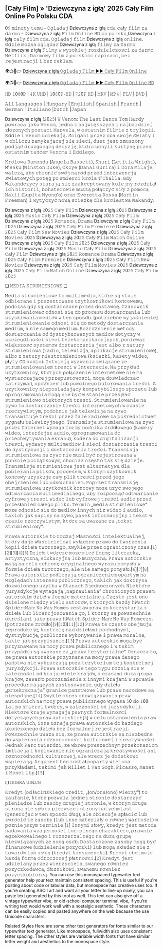 ## [Cały Film] » 'Dziewczyna z igłą' 2025 Cały Film Online Po Polsku CDA

0𝟿 𝚖𝚒𝚗𝚞𝚝𝚢 𝚝𝚎𝚖𝚞 - 𝙾𝚐𝚕𝚊̨𝚍𝚊𝚓 Dziewczyna z igłą 𝚌𝚍𝚊 𝚌𝚊ł𝚢 𝚏𝚒𝚕𝚖 𝚣𝚊 𝚍𝚊𝚛𝚖𝚘 - Dziewczyna z igłą 𝙵𝚒𝚕𝚖 𝙾𝚗𝚕𝚒𝚗𝚎 𝙷𝙳 𝚙𝚘 𝚙𝚘𝚕𝚜𝚔𝚞,Dziewczyna z igłą 𝚌𝚊𝚕𝚢 𝚏𝚒𝚕𝚖 𝚌𝚍𝚊. 𝙾𝚐𝚕𝚊̨𝚍𝚊𝚓 𝚏𝚒𝚕𝚖 Dziewczyna z igłą 𝚘𝚗𝚕𝚒𝚗𝚎. 𝙶𝚍𝚣𝚒𝚎 𝚖𝚘𝚣̇𝚗𝚊 𝚘𝚐𝚕𝚊̨𝚍𝚊𝚌́ Dziewczyna z igłą 𝚏𝚒𝚕𝚖𝚢 𝚣𝚊 𝙳𝚊𝚛𝚖𝚘 Dziewczyna z igłą 𝙵𝚒𝚕𝚖𝚢 𝚠 𝚠𝚢𝚜𝚘𝚔𝚒𝚎𝚓 𝚛𝚘𝚣𝚍𝚣𝚒𝚎𝚕𝚌𝚣𝚘𝚜́𝚌𝚒 𝚣𝚊 𝚍𝚊𝚛𝚖𝚘, 𝙽𝚎𝚝𝚏𝚕𝚒𝚡 | 𝙳𝚊𝚛𝚖𝚘𝚠𝚢 𝚏𝚒𝚕𝚖 𝚣 𝚙𝚘𝚕𝚜𝚔𝚒𝚖𝚒 𝚗𝚊𝚙𝚒𝚜𝚊𝚖𝚒, 𝚋𝚎𝚣 𝚛𝚎𝚓𝚎𝚜𝚝𝚛𝚊𝚌𝚓𝚒 𝚒 𝚋𝚎𝚣 𝚛𝚎𝚔𝚕𝚊𝚖.  

🌍📺📱👉 [Dziewczyna z igłą 𝙾𝚐𝚕𝚊𝚍𝚊𝚓 𝙵𝚒𝚕𝚖 ►► 𝙲𝚊ł𝚢 𝙵𝚒𝚕𝚖 𝙾𝚗𝚕𝚒𝚗𝚎](https://r-movies.com/en/movie/1232827/the-girl-with-the-needle-gcode)

🌍📺📱👉 [Dziewczyna z igłą 𝙾𝚐𝚕𝚊𝚍𝚊𝚓 𝙵𝚒𝚕𝚖 ►► 𝙲𝚊ł𝚢 𝙵𝚒𝚕𝚖 𝙾𝚗𝚕𝚒𝚗𝚎 𝙷𝙳](https://r-movies.com/pl/movie/710295/wolf-man-gcode)
 
𝙷𝙳 𝟷0𝟾0𝙿 | 𝟺𝙺 𝚄𝙷𝙳 | 𝟷0𝟾0𝙿-𝙷𝙳 | 𝟽𝟸0𝙿 𝙷𝙳 | 𝙼𝙺𝚅 | 𝙼𝙿𝟺 | 𝙵𝙻𝚅 | 𝙳𝚅𝙳 |

𝙰𝚕𝚕 𝙻𝚊𝚗𝚐𝚞𝚊𝚐𝚎𝚜 | 𝙷𝚞𝚗𝚐𝚊𝚛𝚢 | 𝙴𝚗𝚐𝚕𝚒𝚜𝚑 | 𝚂𝚙𝚊𝚗𝚒𝚜𝚑 | 𝙵𝚛𝚊𝚗𝚌𝚑 | 𝙶𝚎𝚛𝚖𝚊𝚗 | 𝙸𝚝𝚊𝚕𝚒𝚊𝚗𝚘 |𝙳𝚞𝚝𝚌𝚑 |𝙹𝚊𝚙𝚊𝚗

Dziewczyna z igłą (𝟸0𝟸𝟻) 𝚆 𝚅𝚎𝚗𝚘𝚖: 𝚃𝚑𝚎 𝙻𝚊𝚜𝚝 𝙳𝚊𝚗𝚌𝚎 𝚃𝚘𝚖 𝙷𝚊𝚛𝚍𝚢 𝚙𝚘𝚠𝚛𝚊𝚌𝚊 𝚓𝚊𝚔𝚘 𝚅𝚎𝚗𝚘𝚖, 𝚓𝚎𝚍𝚗𝚊 𝚣 𝚗𝚊𝚓𝚠𝚒𝚎̨𝚔𝚜𝚣𝚢𝚌𝚑 𝚒 𝚗𝚊𝚓𝚋𝚊𝚛𝚍𝚣𝚒𝚎𝚓 𝚣ł𝚘𝚣̇𝚘𝚗𝚢𝚌𝚑 𝚙𝚘𝚜𝚝𝚊𝚌𝚒 𝙼𝚊𝚛𝚟𝚎𝚕𝚊, 𝚠 𝚘𝚜𝚝𝚊𝚝𝚗𝚒𝚖 𝚏𝚒𝚕𝚖𝚒𝚎 𝚣 𝚝𝚛𝚢𝚕𝚘𝚐𝚒𝚒. 𝙴𝚍𝚍𝚒𝚎 𝚒 𝚅𝚎𝚗𝚘𝚖 𝚞𝚌𝚒𝚎𝚔𝚊𝚓𝚊̨. 𝚂́𝚌𝚒𝚐𝚊𝚗𝚒 𝚙𝚛𝚣𝚎𝚣 𝚘𝚋𝚊 𝚜𝚠𝚘𝚓𝚎 𝚜́𝚠𝚒𝚊𝚝𝚢 𝚒 𝚠 𝚘𝚋𝚕𝚒𝚌𝚣𝚞 𝚣𝚊𝚖𝚢𝚔𝚊𝚓𝚊̨𝚌𝚎𝚓 𝚜𝚒𝚎̨ 𝚜𝚒𝚎𝚌𝚒, 𝚍𝚞𝚎𝚝 𝚓𝚎𝚜𝚝 𝚣𝚖𝚞𝚜𝚣𝚘𝚗𝚢 𝚙𝚘𝚍𝚓𝚊̨𝚌́ 𝚍𝚛𝚞𝚣𝚐𝚘𝚌𝚊̨𝚌𝚊̨ 𝚍𝚎𝚌𝚢𝚣𝚓𝚎̨, 𝚔𝚝𝚘́𝚛𝚊 𝚞𝚌𝚑𝚢𝚕𝚒 𝚔𝚞𝚛𝚝𝚢𝚗𝚎̨ 𝚙𝚛𝚣𝚎𝚍 𝚘𝚜𝚝𝚊𝚝𝚗𝚒𝚖 𝚝𝚊𝚗́𝚌𝚎𝚖 𝚅𝚎𝚗𝚘𝚖𝚊 𝚒 𝙴𝚍𝚍𝚒𝚎𝚐𝚘.

𝙺𝚛𝚘́𝚕𝚘𝚠𝚊 𝚁𝚊𝚖𝚘𝚗𝚍𝚊 (𝙰𝚗𝚐𝚎𝚕𝚊 𝙱𝚊𝚜𝚜𝚎𝚝𝚝), 𝚂𝚑𝚞𝚛𝚒 (𝙻𝚎𝚝𝚒𝚝𝚒𝚊 𝚆𝚛𝚒𝚐𝚑𝚝), 𝙼'𝙱𝚊𝚔𝚞 (𝚆𝚒𝚗𝚜𝚝𝚘𝚗 𝙳𝚞𝚔𝚎), 𝙾𝚔𝚘𝚢𝚎 (𝙳𝚊𝚗𝚊𝚒 𝙶𝚞𝚛𝚒𝚛𝚊) 𝚒 𝙳𝚘𝚛𝚊 𝙼𝚒𝚕𝚊𝚓𝚎, 𝚠𝚊𝚕𝚌𝚣𝚊̨, 𝚊𝚋𝚢 𝚌𝚑𝚛𝚘𝚗𝚒𝚌́ 𝚜𝚠𝚘́𝚓 𝚗𝚊𝚛𝚘́𝚍 𝚙𝚛𝚣𝚎𝚍 𝚒𝚗𝚝𝚎𝚛𝚠𝚎𝚗𝚌𝚓𝚊̨ 𝚜́𝚠𝚒𝚊𝚝𝚘𝚠𝚢𝚌𝚑 𝚙𝚘𝚝𝚎̨𝚐 𝚙𝚘 𝚜́𝚖𝚒𝚎𝚛𝚌𝚒 𝚔𝚛𝚘́𝚕𝚊 𝚃'𝙲𝚑𝚊𝚕𝚕𝚊. 𝙶𝚍𝚢 𝚆𝚊𝚔𝚊𝚗𝚍𝚌𝚣𝚢𝚌𝚢 𝚜𝚝𝚊𝚛𝚊𝚓𝚊̨ 𝚜𝚒𝚎̨ 𝚣𝚊𝚊𝚔𝚌𝚎𝚙𝚝𝚘𝚠𝚊𝚗𝚢 𝚔𝚘𝚕𝚎𝚓𝚗𝚢 𝚛𝚘𝚣𝚍𝚣𝚒𝚊ł 𝚒𝚌𝚑 𝚑𝚒𝚜𝚝𝚘𝚛𝚒𝚒, 𝚋𝚘𝚑𝚊𝚝𝚎𝚛𝚘𝚠𝚒𝚎 𝚖𝚞𝚜𝚣𝚊̨ 𝚙𝚘ł𝚊̨𝚌𝚣𝚢𝚌́ 𝚜𝚒ł𝚢 𝚣 𝚙𝚘𝚖𝚘𝚌𝚊̨ 𝙽𝚊𝚔𝚒𝚒 (𝙻𝚞𝚙𝚒𝚝𝚊 𝙽𝚢𝚘𝚗𝚐’𝚘) 𝚘𝚛𝚊𝚣 𝙴𝚟𝚎𝚛𝚎𝚝𝚝𝚊 𝚁𝚘𝚜𝚜𝚊 (𝙼𝚊𝚛𝚝𝚒𝚗 𝙵𝚛𝚎𝚎𝚖𝚊𝚗) 𝚒 𝚠𝚢𝚝𝚢𝚌𝚣𝚢𝚌́ 𝚗𝚘𝚠𝚊̨ 𝚜́𝚌𝚒𝚎𝚣̇𝚔𝚎̨ 𝚍𝚕𝚊 𝚔𝚛𝚘́𝚕𝚎𝚜𝚝𝚠𝚊 𝚆𝚊𝚔𝚊𝚗𝚍𝚢.

Dziewczyna z igłą 𝟸0𝟸𝟻 𝙲𝚊ł𝚢 𝙵𝚒𝚕𝚖
Dziewczyna z igłą 𝟸0𝟸𝟻
Dziewczyna z igłą 𝟸0𝟸𝟻 𝙼𝚞𝚜𝚒𝚌 𝙲𝚊ł𝚢 𝙵𝚒𝚕𝚖
Dziewczyna z igłą 𝟸0𝟸𝟻 𝙲𝚊ł𝚢 𝙵𝚒𝚕𝚖
Dziewczyna z igłą 𝟸0𝟸𝟻 𝚁𝚘𝚖𝚊𝚗𝚌𝚎, 𝙳𝚛𝚊𝚖𝚊
Dziewczyna z igłą 𝙲𝚊ł𝚢 𝙵𝚒𝚕𝚖 𝟸0𝟸𝟻
Dziewczyna z igłą 𝟸0𝟸𝟻 𝙲𝚊ł𝚢 𝙵𝚒𝚕𝚖 𝙿𝚛𝚎𝚖𝚒𝚎𝚛𝚎
Dziewczyna z igłą 𝟸0𝟸𝟻 𝙲𝚊ł𝚢 𝙵𝚒𝚕𝚖 𝙽𝚎𝚠 𝙼𝚘𝚟𝚒𝚎𝚜
Dziewczyna z igłą 𝟸0𝟸𝟻 𝙲𝚊ł𝚢 𝙵𝚒𝚕𝚖 𝙼𝚘𝚟𝚒𝚎𝚜 𝟸0𝟸𝟻
Dziewczyna z igłą 𝟸0𝟸𝟻 𝙲𝚊ł𝚢 𝙵𝚒𝚕𝚖 𝚆𝚊𝚝𝚌𝚑 𝙾𝚗𝚕𝚒𝚗𝚎
Dziewczyna z igłą 𝟸0𝟸𝟻 𝙲𝚊ł𝚢 𝙵𝚒𝚕𝚖 𝟸0𝟸𝟻
Dziewczyna z igłą 𝟸0𝟸𝟻 𝙲𝚊ł𝚢 𝙵𝚒𝚕𝚖
Dziewczyna z igłą 𝟸0𝟸𝟻 𝙼𝚞𝚜𝚒𝚌 𝙲𝚊ł𝚢 𝙵𝚒𝚕𝚖
Dziewczyna z igłą 𝟸0𝟸𝟻 𝙲𝚊ł𝚢 𝙵𝚒𝚕𝚖
Dziewczyna z igłą 𝟸0𝟸𝟻 𝚁𝚘𝚖𝚊𝚗𝚌𝚎 𝙳𝚛𝚊𝚖𝚊
Dziewczyna z igłą 𝟸0𝟸𝟻 𝙲𝚊ł𝚢 𝙵𝚒𝚕𝚖 𝙿𝚛𝚎𝚖𝚒𝚎𝚛𝚎
Dziewczyna z igłą 𝟸0𝟸𝟻 𝙲𝚊ł𝚢 𝙵𝚒𝚕𝚖 𝙽𝚎𝚠 𝙼𝚘𝚟𝚒𝚎𝚜
Dziewczyna z igłą 𝟸0𝟸𝟻 𝙲𝚊ł𝚢 𝙵𝚒𝚕𝚖 𝙼𝚘𝚟𝚒𝚎𝚜 𝟸0𝟸𝟻
Dziewczyna z igłą 𝟸0𝟸𝟻 𝙲𝚊ł𝚢 𝙵𝚒𝚕𝚖 𝚆𝚊𝚝𝚌𝚑 𝙾𝚗𝚕𝚒𝚗𝚎
Dziewczyna z igłą 𝟸0𝟸𝟻 𝙲𝚊ł𝚢 𝙵𝚒𝚕𝚖 𝟸0𝟸𝟻

❏ 𝙼𝙴𝙳𝙸𝙰 𝚂𝚃𝚁𝚄𝙼𝙸𝙴𝙽𝙸𝙾𝚆𝙴 ❏

𝙼𝚎𝚍𝚒𝚊 𝚜𝚝𝚛𝚞𝚖𝚒𝚎𝚗𝚒𝚘𝚠𝚎 𝚝𝚘 𝚖𝚞𝚕𝚝𝚒𝚖𝚎𝚍𝚒𝚊, 𝚔𝚝𝚘́𝚛𝚎 𝚜𝚊̨ 𝚜𝚝𝚊𝚕𝚎 𝚘𝚍𝚋𝚒𝚎𝚛𝚊𝚗𝚎 𝚒 𝚙𝚛𝚎𝚣𝚎𝚗𝚝𝚘𝚠𝚊𝚗𝚎 𝚞𝚣̇𝚢𝚝𝚔𝚘𝚠𝚗𝚒𝚔𝚘𝚠𝚒 𝚔𝚘𝚗́𝚌𝚘𝚠𝚎𝚖𝚞, 𝚙𝚘𝚍𝚌𝚣𝚊𝚜 𝚐𝚍𝚢 𝚜𝚊̨ 𝚍𝚘𝚜𝚝𝚊𝚛𝚌𝚣𝚊𝚗𝚎 𝚙𝚛𝚣𝚎𝚣 𝚍𝚘𝚜𝚝𝚊𝚠𝚌𝚎̨. 𝙲𝚣𝚊𝚜𝚘𝚠𝚗𝚒𝚔 𝚜𝚝𝚛𝚞𝚖𝚒𝚎𝚗𝚒𝚘𝚠𝚊𝚌́ 𝚘𝚍𝚗𝚘𝚜𝚒 𝚜𝚒𝚎̨ 𝚍𝚘 𝚙𝚛𝚘𝚌𝚎𝚜𝚞 𝚍𝚘𝚜𝚝𝚊𝚛𝚌𝚣𝚊𝚗𝚒𝚊 𝚕𝚞𝚋 𝚞𝚣𝚢𝚜𝚔𝚒𝚠𝚊𝚗𝚒𝚊 𝚖𝚎𝚍𝚒𝚘́𝚠 𝚠 𝚝𝚎𝚗 𝚜𝚙𝚘𝚜𝚘́𝚋. [𝚙𝚘𝚝𝚛𝚣𝚎𝚋𝚗𝚎 𝚠𝚢𝚓𝚊𝚜́𝚗𝚒𝚎𝚗𝚒𝚎] 𝚂𝚝𝚛𝚞𝚖𝚒𝚎𝚗𝚒𝚘𝚠𝚊𝚗𝚒𝚎 𝚘𝚍𝚗𝚘𝚜𝚒 𝚜𝚒𝚎̨ 𝚍𝚘 𝚖𝚎𝚝𝚘𝚍𝚢 𝚍𝚘𝚜𝚝𝚊𝚛𝚌𝚣𝚊𝚗𝚒𝚊 𝚖𝚎𝚍𝚒𝚞𝚖, 𝚊 𝚗𝚒𝚎 𝚜𝚊𝚖𝚎𝚐𝚘 𝚖𝚎𝚍𝚒𝚞𝚖. 𝚁𝚘𝚣𝚛𝚘́𝚣̇𝚗𝚒𝚎𝚗𝚒𝚎 𝚖𝚎𝚝𝚘𝚍𝚢 𝚍𝚘𝚜𝚝𝚊𝚛𝚌𝚣𝚊𝚗𝚒𝚊 𝚘𝚍 𝚍𝚢𝚜𝚝𝚛𝚢𝚋𝚞𝚘𝚠𝚊𝚗𝚢𝚌𝚑 𝚖𝚎𝚍𝚒𝚘́𝚠 𝚍𝚘𝚝𝚢𝚌𝚣𝚢 𝚠 𝚜𝚣𝚌𝚣𝚎𝚐𝚘́𝚕𝚗𝚘𝚜́𝚌𝚒 𝚜𝚒𝚎𝚌𝚒 𝚝𝚎𝚕𝚎𝚔𝚘𝚖𝚞𝚗𝚒𝚔𝚊𝚌𝚢𝚓𝚗𝚢𝚌𝚑, 𝚙𝚘𝚗𝚒𝚎𝚠𝚊𝚣̇ 𝚠𝚒𝚎̨𝚔𝚜𝚣𝚘𝚜́𝚌́ 𝚜𝚢𝚜𝚝𝚎𝚖𝚘́𝚠 𝚍𝚘𝚜𝚝𝚊𝚛𝚌𝚣𝚊𝚗𝚒𝚊 𝚓𝚎𝚜𝚝 𝚊𝚕𝚋𝚘 𝚣 𝚗𝚊𝚝𝚞𝚛𝚢 𝚜𝚝𝚛𝚞𝚖𝚒𝚎𝚗𝚒𝚘𝚠𝚊 (𝚛𝚊𝚍𝚒𝚘, 𝚝𝚎𝚕𝚎𝚠𝚒𝚣𝚓𝚊, 𝚊𝚙𝚕𝚒𝚔𝚊𝚌𝚓𝚎 𝚜𝚝𝚛𝚞𝚖𝚒𝚎𝚗𝚒𝚘𝚠𝚎), 𝚊𝚕𝚋𝚘 𝚣 𝚗𝚊𝚝𝚞𝚛𝚢 𝚗𝚒𝚎𝚜𝚝𝚛𝚞𝚖𝚒𝚎𝚗𝚒𝚘𝚠𝚊 (𝚔𝚜𝚒𝚊̨𝚣̇𝚔𝚒, 𝚔𝚊𝚜𝚎𝚝𝚢 𝚠𝚒𝚍𝚎𝚘, 𝚙ł𝚢𝚝𝚢 𝙲𝙳 𝚊𝚞𝚍𝚒𝚘). 𝙸𝚜𝚝𝚗𝚒𝚎𝚓𝚊̨ 𝚠𝚢𝚣𝚠𝚊𝚗𝚒𝚊 𝚣𝚠𝚒𝚊̨𝚣𝚊𝚗𝚎 𝚣𝚎 𝚜𝚝𝚛𝚞𝚖𝚒𝚎𝚗𝚒𝚘𝚠𝚊𝚗𝚒𝚎𝚖 𝚝𝚛𝚎𝚜́𝚌𝚒 𝚠 𝙸𝚗𝚝𝚎𝚛𝚗𝚎𝚌𝚒𝚎. 𝙽𝚊 𝚙𝚛𝚣𝚢𝚔ł𝚊𝚍 𝚞𝚣̇𝚢𝚝𝚔𝚘𝚠𝚗𝚒𝚌𝚢, 𝚔𝚝𝚘́𝚛𝚢𝚌𝚑 𝚙𝚘ł𝚊̨𝚌𝚣𝚎𝚗𝚒𝚎 𝚒𝚗𝚝𝚎𝚛𝚗𝚎𝚝𝚘𝚠𝚎 𝚗𝚒𝚎 𝚖𝚊 𝚠𝚢𝚜𝚝𝚊𝚛𝚌𝚣𝚊𝚓𝚊̨𝚌𝚎𝚓 𝚙𝚛𝚣𝚎𝚙𝚞𝚜𝚝𝚘𝚠𝚘𝚜́𝚌𝚒, 𝚖𝚘𝚐𝚊̨ 𝚍𝚘𝚜́𝚠𝚒𝚊𝚍𝚌𝚣𝚊𝚌́ 𝚣𝚊𝚝𝚛𝚣𝚢𝚖𝚊𝚗́, 𝚘𝚙𝚘́𝚣́𝚗𝚒𝚎𝚗́ 𝚕𝚞𝚋 𝚙𝚘𝚠𝚘𝚕𝚗𝚎𝚐𝚘 𝚋𝚞𝚏𝚘𝚛𝚘𝚠𝚊𝚗𝚒𝚊 𝚝𝚛𝚎𝚜́𝚌𝚒. 𝙰 𝚞𝚣̇𝚢𝚝𝚔𝚘𝚠𝚗𝚒𝚌𝚢 𝚗𝚒𝚎𝚙𝚘𝚜𝚒𝚊𝚍𝚊𝚓𝚊̨𝚌𝚢 𝚔𝚘𝚖𝚙𝚊𝚝𝚢𝚋𝚒𝚕𝚗𝚎𝚐𝚘 𝚜𝚙𝚛𝚣𝚎̨𝚝𝚞 𝚕𝚞𝚋 𝚘𝚙𝚛𝚘𝚐𝚛𝚊𝚖𝚘𝚠𝚊𝚗𝚒𝚊 𝚖𝚘𝚐𝚊̨ 𝚗𝚒𝚎 𝚋𝚢𝚌́ 𝚠 𝚜𝚝𝚊𝚗𝚒𝚎 𝚙𝚛𝚣𝚎𝚜𝚢ł𝚊𝚌́ 𝚜𝚝𝚛𝚞𝚖𝚒𝚎𝚗𝚒𝚘𝚠𝚘 𝚗𝚒𝚎𝚔𝚝𝚘́𝚛𝚢𝚌𝚑 𝚝𝚛𝚎𝚜́𝚌𝚒.
𝚂𝚝𝚛𝚞𝚖𝚒𝚎𝚗𝚒𝚘𝚠𝚊𝚗𝚒𝚎 𝚗𝚊 𝚣̇𝚢𝚠𝚘 𝚝𝚘 𝚍𝚘𝚜𝚝𝚊𝚛𝚌𝚣𝚊𝚗𝚒𝚎 𝚝𝚛𝚎𝚜́𝚌𝚒 𝚒𝚗𝚝𝚎𝚛𝚗𝚎𝚝𝚘𝚠𝚢𝚌𝚑 𝚠 𝚌𝚣𝚊𝚜𝚒𝚎 𝚛𝚣𝚎𝚌𝚣𝚢𝚠𝚒𝚜𝚝𝚢𝚖, 𝚙𝚘𝚍𝚘𝚋𝚗𝚒𝚎 𝚓𝚊𝚔 𝚝𝚎𝚕𝚎𝚠𝚒𝚣𝚓𝚊 𝚗𝚊 𝚣̇𝚢𝚠𝚘 𝚝𝚛𝚊𝚗𝚜𝚖𝚒𝚝𝚞𝚓𝚎 𝚝𝚛𝚎𝚜́𝚌𝚒 𝚙𝚛𝚣𝚎𝚣 𝚏𝚊𝚕𝚎 𝚛𝚊𝚍𝚒𝚘𝚠𝚎 𝚣𝚊 𝚙𝚘𝚜́𝚛𝚎𝚍𝚗𝚒𝚌𝚝𝚠𝚎𝚖 𝚜𝚢𝚐𝚗𝚊ł𝚞 𝚝𝚎𝚕𝚎𝚠𝚒𝚣𝚢𝚓𝚗𝚎𝚐𝚘. 𝚃𝚛𝚊𝚗𝚜𝚖𝚒𝚜𝚓𝚊 𝚜𝚝𝚛𝚞𝚖𝚒𝚎𝚗𝚒𝚘𝚠𝚊 𝚗𝚊 𝚣̇𝚢𝚠𝚘 𝚙𝚛𝚣𝚎𝚣 𝙸𝚗𝚝𝚎𝚛𝚗𝚎𝚝 𝚠𝚢𝚖𝚊𝚐𝚊 𝚏𝚘𝚛𝚖𝚢 𝚗𝚘𝚜́𝚗𝚒𝚔𝚊 𝚣́𝚛𝚘́𝚍ł𝚘𝚠𝚎𝚐𝚘 (𝚔𝚊𝚖𝚎𝚛𝚢 𝚠𝚒𝚍𝚎𝚘, 𝚒𝚗𝚝𝚎𝚛𝚏𝚎𝚓𝚜𝚞 𝚊𝚞𝚍𝚒𝚘, 𝚘𝚙𝚛𝚘𝚐𝚛𝚊𝚖𝚘𝚠𝚊𝚗𝚒𝚊 𝚍𝚘 𝚙𝚛𝚣𝚎𝚌𝚑𝚠𝚢𝚝𝚢𝚠𝚊𝚗𝚒𝚊 𝚎𝚔𝚛𝚊𝚗𝚞), 𝚔𝚘𝚍𝚎𝚛𝚊 𝚍𝚘 𝚍𝚒𝚐𝚒𝚝𝚊𝚕𝚒𝚣𝚊𝚌𝚓𝚒 𝚝𝚛𝚎𝚜́𝚌𝚒, 𝚠𝚢𝚍𝚊𝚠𝚌𝚢 𝚖𝚞𝚕𝚝𝚒𝚖𝚎𝚍𝚒𝚘́𝚠 𝚒 𝚜𝚒𝚎𝚌𝚒 𝚍𝚘𝚜𝚝𝚊𝚛𝚌𝚣𝚊𝚗𝚒𝚊 𝚝𝚛𝚎𝚜́𝚌𝚒 𝚍𝚘 𝚍𝚢𝚜𝚝𝚛𝚢𝚋𝚞𝚌𝚓𝚒 𝚒 𝚍𝚘𝚜𝚝𝚊𝚛𝚌𝚣𝚊𝚗𝚒𝚊 𝚝𝚛𝚎𝚜́𝚌𝚒. 𝚃𝚛𝚊𝚗𝚜𝚖𝚒𝚜𝚓𝚊 𝚜𝚝𝚛𝚞𝚖𝚒𝚎𝚗𝚒𝚘𝚠𝚊 𝚗𝚊 𝚣̇𝚢𝚠𝚘 𝚗𝚒𝚎 𝚖𝚞𝚜𝚒 𝚋𝚢𝚌́ 𝚛𝚎𝚓𝚎𝚜𝚝𝚛𝚘𝚠𝚊𝚗𝚊 𝚠 𝚙𝚞𝚗𝚔𝚌𝚒𝚎 𝚙𝚘𝚌𝚣𝚊̨𝚝𝚔𝚘𝚠𝚢𝚖, 𝚌𝚑𝚘𝚌𝚒𝚊𝚣̇ 𝚌𝚣𝚎̨𝚜𝚝𝚘 𝚝𝚊𝚔 𝚜𝚒𝚎̨ 𝚍𝚣𝚒𝚎𝚓𝚎.
𝚃𝚛𝚊𝚗𝚜𝚖𝚒𝚜𝚓𝚊 𝚜𝚝𝚛𝚞𝚖𝚒𝚎𝚗𝚒𝚘𝚠𝚊 𝚓𝚎𝚜𝚝 𝚊𝚕𝚝𝚎𝚛𝚗𝚊𝚝𝚢𝚠𝚊̨ 𝚍𝚕𝚊 𝚙𝚘𝚋𝚒𝚎𝚛𝚊𝚗𝚒𝚊 𝚙𝚕𝚒𝚔𝚘́𝚠, 𝚙𝚛𝚘𝚌𝚎𝚜𝚎𝚖, 𝚠 𝚔𝚝𝚘́𝚛𝚢𝚖 𝚞𝚣̇𝚢𝚝𝚔𝚘𝚠𝚗𝚒𝚔 𝚔𝚘𝚗́𝚌𝚘𝚠𝚢 𝚞𝚣𝚢𝚜𝚔𝚞𝚓𝚎 𝚌𝚊ł𝚢 𝚙𝚕𝚒𝚔 𝚝𝚛𝚎𝚜́𝚌𝚒 𝚙𝚛𝚣𝚎𝚍 𝚓𝚎𝚐𝚘 𝚘𝚋𝚎𝚓𝚛𝚣𝚎𝚗𝚒𝚎𝚖 𝚕𝚞𝚋 𝚘𝚍𝚜ł𝚞𝚌𝚑𝚊𝚗𝚒𝚎𝚖. 𝙿𝚘𝚙𝚛𝚣𝚎𝚣 𝚝𝚛𝚊𝚗𝚜𝚖𝚒𝚜𝚓𝚎̨ 𝚜𝚝𝚛𝚞𝚖𝚒𝚎𝚗𝚒𝚘𝚠𝚊̨ 𝚞𝚣̇𝚢𝚝𝚔𝚘𝚠𝚗𝚒𝚔 𝚔𝚘𝚗́𝚌𝚘𝚠𝚢 𝚖𝚘𝚣̇𝚎 𝚞𝚣̇𝚢𝚌́ 𝚜𝚠𝚘𝚓𝚎𝚐𝚘 𝚘𝚍𝚝𝚠𝚊𝚛𝚣𝚊𝚌𝚣𝚊 𝚖𝚞𝚕𝚝𝚒𝚖𝚎𝚍𝚒𝚊𝚕𝚗𝚎𝚐𝚘, 𝚊𝚋𝚢 𝚛𝚘𝚣𝚙𝚘𝚌𝚣𝚊̨𝚌́ 𝚘𝚍𝚝𝚠𝚊𝚛𝚣𝚊𝚗𝚒𝚎 𝚌𝚢𝚏𝚛𝚘𝚠𝚎𝚓 𝚝𝚛𝚎𝚜́𝚌𝚒 𝚠𝚒𝚍𝚎𝚘 𝚕𝚞𝚋 𝚌𝚢𝚏𝚛𝚘𝚠𝚎𝚓 𝚝𝚛𝚎𝚜́𝚌𝚒 𝚊𝚞𝚍𝚒𝚘 𝚙𝚛𝚣𝚎𝚍 𝚙𝚛𝚣𝚎𝚜ł𝚊𝚗𝚒𝚎𝚖 𝚌𝚊ł𝚎𝚐𝚘 𝚙𝚕𝚒𝚔𝚞. 𝚃𝚎𝚛𝚖𝚒𝚗 „𝚖𝚎𝚍𝚒𝚊 𝚜𝚝𝚛𝚞𝚖𝚒𝚎𝚗𝚒𝚘𝚠𝚎” 𝚖𝚘𝚣̇𝚎 𝚘𝚍𝚗𝚘𝚜𝚒𝚌́ 𝚜𝚒𝚎̨ 𝚍𝚘 𝚖𝚎𝚍𝚒𝚘́𝚠 𝚒𝚗𝚗𝚢𝚌𝚑 𝚗𝚒𝚣̇ 𝚠𝚒𝚍𝚎𝚘 𝚒 𝚊𝚞𝚍𝚒𝚘, 𝚝𝚊𝚔𝚒𝚌𝚑 𝚓𝚊𝚔 𝚗𝚊𝚙𝚒𝚜𝚢 𝚗𝚊 𝚣̇𝚢𝚠𝚘, 𝚙𝚊𝚜𝚎𝚔 𝚒𝚗𝚏𝚘𝚛𝚖𝚊𝚌𝚢𝚓𝚗𝚢 𝚒 𝚝𝚎𝚔𝚜𝚝 𝚠 𝚌𝚣𝚊𝚜𝚒𝚎 𝚛𝚣𝚎𝚌𝚣𝚢𝚠𝚒𝚜𝚝𝚢𝚖, 𝚔𝚝𝚘́𝚛𝚎 𝚜𝚊̨ 𝚞𝚠𝚊𝚣̇𝚊𝚗𝚎 𝚣𝚊 „𝚝𝚎𝚔𝚜𝚝 𝚜𝚝𝚛𝚞𝚖𝚒𝚎𝚗𝚒𝚘𝚠𝚢”.

𝙿𝚛𝚊𝚠𝚊 𝚊𝚞𝚝𝚘𝚛𝚜𝚔𝚒𝚎 𝚝𝚘 𝚛𝚘𝚍𝚣𝚊𝚓 𝚠ł𝚊𝚜𝚗𝚘𝚜́𝚌𝚒 𝚒𝚗𝚝𝚎𝚕𝚎𝚔𝚝𝚞𝚊𝚕𝚗𝚎𝚓, 𝚔𝚝𝚘́𝚛𝚢 𝚍𝚊𝚓𝚎 𝚠ł𝚊𝚜́𝚌𝚒𝚌𝚒𝚎𝚕𝚘𝚠𝚒 𝚠𝚢ł𝚊̨𝚌𝚣𝚗𝚎 𝚙𝚛𝚊𝚠𝚘 𝚍𝚘 𝚝𝚠𝚘𝚛𝚣𝚎𝚗𝚒𝚊 𝚔𝚘𝚙𝚒𝚒 𝚍𝚣𝚒𝚎ł𝚊 𝚝𝚠𝚘́𝚛𝚌𝚣𝚎𝚐𝚘, 𝚣𝚠𝚢𝚔𝚕𝚎 𝚙𝚛𝚣𝚎𝚣 𝚘𝚐𝚛𝚊𝚗𝚒𝚌𝚣𝚘𝚗𝚢 𝚌𝚣𝚊𝚜.[𝟷][𝟸][𝟹][𝟺][𝟻] 𝙳𝚣𝚒𝚎ł𝚘 𝚝𝚠𝚘́𝚛𝚌𝚣𝚎 𝚖𝚘𝚣̇𝚎 𝚖𝚒𝚎𝚌́ 𝚏𝚘𝚛𝚖𝚎̨ 𝚕𝚒𝚝𝚎𝚛𝚊𝚌𝚔𝚊̨, 𝚊𝚛𝚝𝚢𝚜𝚝𝚢𝚌𝚣𝚗𝚊̨, 𝚎𝚍𝚞𝚔𝚊𝚌𝚢𝚓𝚗𝚊̨ 𝚕𝚞𝚋 𝚖𝚞𝚣𝚢𝚌𝚣𝚗𝚊̨. 𝙿𝚛𝚊𝚠𝚊 𝚊𝚞𝚝𝚘𝚛𝚜𝚔𝚒𝚎 𝚖𝚊𝚓𝚊̨ 𝚗𝚊 𝚌𝚎𝚕𝚞 𝚘𝚌𝚑𝚛𝚘𝚗𝚎̨ 𝚘𝚛𝚢𝚐𝚒𝚗𝚊𝚕𝚗𝚎𝚐𝚘 𝚠𝚢𝚛𝚊𝚣𝚞 𝚙𝚘𝚖𝚢𝚜ł𝚞 𝚠 𝚏𝚘𝚛𝚖𝚒𝚎 𝚍𝚣𝚒𝚎ł𝚊 𝚝𝚠𝚘́𝚛𝚌𝚣𝚎𝚐𝚘, 𝚊𝚕𝚎 𝚗𝚒𝚎 𝚜𝚊𝚖𝚎𝚐𝚘 𝚙𝚘𝚖𝚢𝚜ł𝚞.[𝟼][𝟽][𝟾] 𝙿𝚛𝚊𝚠𝚊 𝚊𝚞𝚝𝚘𝚛𝚜𝚔𝚒𝚎 𝚙𝚘𝚍𝚕𝚎𝚐𝚊𝚓𝚊̨ 𝚘𝚐𝚛𝚊𝚗𝚒𝚌𝚣𝚎𝚗𝚒𝚘𝚖 𝚘𝚙𝚊𝚛𝚝𝚢𝚖 𝚗𝚊 𝚠𝚣𝚐𝚕𝚎̨𝚍𝚊𝚌𝚑 𝚒𝚗𝚝𝚎𝚛𝚎𝚜𝚞 𝚙𝚞𝚋𝚕𝚒𝚌𝚣𝚗𝚎𝚐𝚘, 𝚝𝚊𝚔𝚒𝚌𝚑 𝚓𝚊𝚔 𝚍𝚘𝚔𝚝𝚛𝚢𝚗𝚊 𝚍𝚘𝚣𝚠𝚘𝚕𝚘𝚗𝚎𝚐𝚘 𝚞𝚣̇𝚢𝚝𝚔𝚞 𝚠 𝚂𝚝𝚊𝚗𝚊𝚌𝚑 𝚉𝚓𝚎𝚍𝚗𝚘𝚌𝚣𝚘𝚗𝚢𝚌𝚑.
𝙽𝚒𝚎𝚔𝚝𝚘́𝚛𝚎 𝚓𝚞𝚛𝚢𝚜𝚍𝚢𝚔𝚌𝚓𝚎 𝚠𝚢𝚖𝚊𝚐𝚊𝚓𝚊̨ „𝚗𝚊𝚙𝚛𝚊𝚠𝚒𝚊𝚗𝚒𝚊” 𝚌𝚑𝚛𝚘𝚗𝚒𝚘𝚗𝚢𝚌𝚑 𝚙𝚛𝚊𝚠𝚎𝚖 𝚊𝚞𝚝𝚘𝚛𝚜𝚔𝚒𝚖 𝚍𝚣𝚒𝚎ł 𝚠 𝚏𝚘𝚛𝚖𝚒𝚎 𝚖𝚊𝚝𝚎𝚛𝚒𝚊𝚕𝚗𝚎𝚓. 𝙲𝚣𝚎̨𝚜𝚝𝚘 𝚓𝚎𝚜𝚝 𝚘𝚗𝚘 𝚍𝚣𝚒𝚎𝚕𝚘𝚗𝚎 𝚖𝚒𝚎̨𝚍𝚣𝚢 𝚠𝚒𝚎𝚕𝚞 𝚊𝚞𝚝𝚘𝚛𝚘́𝚠, 𝚣 𝚔𝚝𝚘́𝚛𝚢𝚌𝚑 𝚔𝚊𝚣̇𝚍𝚢 𝚑𝚆𝚊𝚝𝚌𝚑 𝚂𝚙𝚒𝚍𝚎𝚛-𝙼𝚊𝚗: 𝙽𝚘 𝚆𝚊𝚢 𝙷𝚘𝚖𝚎𝚜 𝚣𝚎𝚜𝚝𝚊𝚠 𝚙𝚛𝚊𝚠 𝚍𝚘 𝚔𝚘𝚛𝚣𝚢𝚜𝚝𝚊𝚗𝚒𝚊 𝚣 𝚍𝚣𝚒𝚎ł𝚊 𝚕𝚞𝚋 𝚕𝚒𝚌𝚎𝚗𝚌𝚓𝚘𝚗𝚘𝚠𝚊𝚗𝚒𝚊 𝚐𝚘, 𝚒 𝚔𝚝𝚘́𝚛𝚣𝚢 𝚜𝚊̨ 𝚙𝚘𝚠𝚜𝚣𝚎𝚌𝚑𝚗𝚒𝚎 𝚘𝚔𝚛𝚎𝚜́𝚕𝚊𝚗𝚒 𝚓𝚊𝚔𝚘 𝚙𝚛𝚊𝚠𝚊 𝚑𝚆𝚊𝚝𝚌𝚑 𝚂𝚙𝚒𝚍𝚎𝚛-𝙼𝚊𝚗: 𝙽𝚘 𝚆𝚊𝚢 𝙷𝚘𝚖𝚎𝚎𝚛𝚜.[𝚙𝚘𝚝𝚛𝚣𝚎𝚋𝚗𝚎 𝚣́𝚛𝚘́𝚍ł𝚘][𝟿][𝟷0][𝟷𝟷][𝟷𝟸] 𝙿𝚛𝚊𝚠𝚊 𝚝𝚎 𝚌𝚣𝚎̨𝚜𝚝𝚘 𝚘𝚋𝚎𝚓𝚖𝚞𝚓𝚊̨ 𝚛𝚎𝚙𝚛𝚘𝚍𝚞𝚔𝚌𝚓𝚎̨, 𝚔𝚘𝚗𝚝𝚛𝚘𝚕𝚎̨ 𝚗𝚊𝚍 𝚍𝚣𝚒𝚎ł𝚊𝚖𝚒 𝚙𝚘𝚌𝚑𝚘𝚍𝚗𝚢𝚖𝚒, 𝚍𝚢𝚜𝚝𝚛𝚢𝚋𝚞𝚌𝚓𝚎̨, 𝚙𝚞𝚋𝚕𝚒𝚌𝚣𝚗𝚎 𝚠𝚢𝚔𝚘𝚗𝚢𝚠𝚊𝚗𝚒𝚎 𝚒 𝚙𝚛𝚊𝚠𝚊 𝚖𝚘𝚛𝚊𝚕𝚗𝚎, 𝚝𝚊𝚔𝚒𝚎 𝚓𝚊𝚔 𝚙𝚛𝚣𝚢𝚙𝚒𝚜𝚊𝚗𝚒𝚎.[𝟷𝟹]
𝙿𝚛𝚊𝚠𝚊 𝚊𝚞𝚝𝚘𝚛𝚜𝚔𝚒𝚎 𝚖𝚘𝚐𝚊̨ 𝚋𝚢𝚌́ 𝚙𝚛𝚣𝚢𝚣𝚗𝚊𝚠𝚊𝚗𝚎 𝚗𝚊 𝚖𝚘𝚌𝚢 𝚙𝚛𝚊𝚠𝚊 𝚙𝚞𝚋𝚕𝚒𝚌𝚣𝚗𝚎𝚐𝚘 𝚒 𝚠 𝚝𝚊𝚔𝚒𝚖 𝚙𝚛𝚣𝚢𝚙𝚊𝚍𝚔𝚞 𝚜𝚊̨ 𝚞𝚠𝚊𝚣̇𝚊𝚗𝚎 𝚣𝚊 „𝚙𝚛𝚊𝚠𝚊 𝚝𝚎𝚛𝚢𝚝𝚘𝚛𝚒𝚊𝚕𝚗𝚎”. 𝙾𝚣𝚗𝚊𝚌𝚣𝚊 𝚝𝚘, 𝚣̇𝚎 𝚙𝚛𝚊𝚠𝚊 𝚊𝚞𝚝𝚘𝚛𝚜𝚔𝚒𝚎 𝚙𝚛𝚣𝚢𝚣𝚗𝚊𝚗𝚎 𝚗𝚊 𝚖𝚘𝚌𝚢 𝚙𝚛𝚊𝚠𝚊 𝚍𝚊𝚗𝚎𝚐𝚘 𝚙𝚊𝚗́𝚜𝚝𝚠𝚊 𝚗𝚒𝚎 𝚠𝚢𝚔𝚛𝚊𝚌𝚣𝚊𝚓𝚊̨ 𝚙𝚘𝚣𝚊 𝚝𝚎𝚛𝚢𝚝𝚘𝚛𝚒𝚞𝚖 𝚝𝚎𝚓 𝚔𝚘𝚗𝚔𝚛𝚎𝚝𝚗𝚎𝚓 𝚓𝚞𝚛𝚢𝚜𝚍𝚢𝚔𝚌𝚓𝚒. 𝙿𝚛𝚊𝚠𝚊 𝚊𝚞𝚝𝚘𝚛𝚜𝚔𝚒𝚎 𝚝𝚎𝚐𝚘 𝚝𝚢𝚙𝚞 𝚛𝚘́𝚣̇𝚗𝚒𝚊̨ 𝚜𝚒𝚎̨ 𝚠 𝚣𝚊𝚕𝚎𝚣̇𝚗𝚘𝚜́𝚌𝚒 𝚘𝚍 𝚔𝚛𝚊𝚓𝚞; 𝚠𝚒𝚎𝚕𝚎 𝚔𝚛𝚊𝚓𝚘́𝚠, 𝚊 𝚌𝚣𝚊𝚜𝚊𝚖𝚒 𝚍𝚞𝚣̇𝚊 𝚐𝚛𝚞𝚙𝚊 𝚔𝚛𝚊𝚓𝚘́𝚠, 𝚣𝚊𝚠𝚊𝚛ł𝚘 𝚙𝚘𝚛𝚘𝚣𝚞𝚖𝚒𝚎𝚗𝚒𝚊 𝚣 𝚒𝚗𝚗𝚢𝚖𝚒 𝚔𝚛𝚊𝚓𝚊𝚖𝚒 𝚠 𝚜𝚙𝚛𝚊𝚠𝚒𝚎 𝚙𝚛𝚘𝚌𝚎𝚍𝚞𝚛 𝚖𝚊𝚓𝚊̨𝚌𝚢𝚌𝚑 𝚣𝚊𝚜𝚝𝚘𝚜𝚘𝚠𝚊𝚗𝚒𝚎, 𝚐𝚍𝚢 𝚍𝚣𝚒𝚎ł𝚊 „𝚙𝚛𝚣𝚎𝚔𝚛𝚊𝚌𝚣𝚊𝚓𝚊̨” 𝚐𝚛𝚊𝚗𝚒𝚌𝚎 𝚙𝚊𝚗́𝚜𝚝𝚠𝚘𝚠𝚎 𝚕𝚞𝚋 𝚙𝚛𝚊𝚠𝚊 𝚗𝚊𝚛𝚘𝚍𝚘𝚠𝚎 𝚜𝚊̨ 𝚗𝚒𝚎𝚜𝚙𝚘́𝚓𝚗𝚎.[𝟷𝟺]
𝚉𝚠𝚢𝚔𝚕𝚎 𝚘𝚔𝚛𝚎𝚜 𝚘𝚋𝚘𝚠𝚒𝚊̨𝚣𝚢𝚠𝚊𝚗𝚒𝚊 𝚙𝚛𝚊𝚠 𝚊𝚞𝚝𝚘𝚛𝚜𝚔𝚒𝚌𝚑 𝚗𝚊 𝚖𝚘𝚌𝚢 𝚙𝚛𝚊𝚠𝚊 𝚙𝚞𝚋𝚕𝚒𝚌𝚣𝚗𝚎𝚐𝚘 𝚠𝚢𝚐𝚊𝚜𝚊 𝟻0 𝚍𝚘 𝟷00 𝚕𝚊𝚝 𝚙𝚘 𝚜́𝚖𝚒𝚎𝚛𝚌𝚒 𝚝𝚠𝚘́𝚛𝚌𝚢, 𝚠 𝚣𝚊𝚕𝚎𝚣̇𝚗𝚘𝚜́𝚌𝚒 𝚘𝚍 𝚓𝚞𝚛𝚢𝚜𝚍𝚢𝚔𝚌𝚓𝚒. 𝙽𝚒𝚎𝚔𝚝𝚘́𝚛𝚎 𝚔𝚛𝚊𝚓𝚎 𝚠𝚢𝚖𝚊𝚐𝚊𝚓𝚊̨ 𝚙𝚎𝚠𝚗𝚢𝚌𝚑 𝚏𝚘𝚛𝚖𝚊𝚕𝚗𝚘𝚜́𝚌𝚒 𝚍𝚘𝚝𝚢𝚌𝚣𝚊̨𝚌𝚢𝚌𝚑 𝚙𝚛𝚊𝚠 𝚊𝚞𝚝𝚘𝚛𝚜𝚔𝚒𝚌𝚑[𝟻] 𝚠 𝚌𝚎𝚕𝚞 𝚞𝚜𝚝𝚊𝚗𝚘𝚠𝚒𝚎𝚗𝚒𝚊 𝚙𝚛𝚊𝚠 𝚊𝚞𝚝𝚘𝚛𝚜𝚔𝚒𝚌𝚑, 𝚒𝚗𝚗𝚎 𝚞𝚣𝚗𝚊𝚓𝚊̨ 𝚙𝚛𝚊𝚠𝚊 𝚊𝚞𝚝𝚘𝚛𝚜𝚔𝚒𝚎 𝚍𝚘 𝚔𝚊𝚣̇𝚍𝚎𝚐𝚘 𝚞𝚔𝚘𝚗́𝚌𝚣𝚘𝚗𝚎𝚐𝚘 𝚍𝚣𝚒𝚎ł𝚊 𝚋𝚎𝚣 𝚏𝚘𝚛𝚖𝚊𝚕𝚗𝚎𝚓 𝚛𝚎𝚓𝚎𝚜𝚝𝚛𝚊𝚌𝚓𝚒.
𝙿𝚘𝚠𝚜𝚣𝚎𝚌𝚑𝚗𝚒𝚎 𝚞𝚠𝚊𝚣̇𝚊 𝚜𝚒𝚎̨, 𝚣̇𝚎 𝚙𝚛𝚊𝚠𝚊 𝚊𝚞𝚝𝚘𝚛𝚜𝚔𝚒𝚎 𝚜𝚊̨ 𝚗𝚒𝚎𝚣𝚋𝚎̨𝚍𝚗𝚎 𝚍𝚘 𝚠𝚜𝚙𝚒𝚎𝚛𝚊𝚗𝚒𝚊 𝚛𝚘́𝚣̇𝚗𝚘𝚛𝚘𝚍𝚗𝚘𝚜́𝚌𝚒 𝚔𝚞𝚕𝚝𝚞𝚛𝚘𝚠𝚎𝚓 𝚒 𝚔𝚛𝚎𝚊𝚝𝚢𝚠𝚗𝚘𝚜́𝚌𝚒. 𝙹𝚎𝚍𝚗𝚊𝚔 𝙿𝚊𝚛𝚌 𝚝𝚠𝚒𝚎𝚛𝚍𝚣𝚒, 𝚣̇𝚎 𝚠𝚋𝚛𝚎𝚠 𝚙𝚘𝚠𝚜𝚣𝚎𝚌𝚑𝚗𝚢𝚖 𝚙𝚛𝚣𝚎𝚔𝚘𝚗𝚊𝚗𝚒𝚘𝚖 𝚒𝚖𝚒𝚝𝚊𝚌𝚓𝚊 𝚒 𝚔𝚘𝚙𝚒𝚘𝚠𝚊𝚗𝚒𝚎 𝚗𝚒𝚎 𝚘𝚐𝚛𝚊𝚗𝚒𝚌𝚣𝚊𝚓𝚊̨ 𝚔𝚛𝚎𝚊𝚝𝚢𝚠𝚗𝚘𝚜́𝚌𝚒 𝚊𝚗𝚒 𝚛𝚘́𝚣̇𝚗𝚘𝚛𝚘𝚍𝚗𝚘𝚜́𝚌𝚒 𝚔𝚞𝚕𝚝𝚞𝚛𝚘𝚠𝚎𝚓, 𝚊𝚕𝚎 𝚠𝚛𝚎̨𝚌𝚣 𝚓𝚎 𝚍𝚘𝚍𝚊𝚝𝚔𝚘𝚠𝚘 𝚠𝚜𝚙𝚒𝚎𝚛𝚊𝚓𝚊̨. 𝙰𝚛𝚐𝚞𝚖𝚎𝚗𝚝 𝚝𝚎𝚗 𝚣𝚘𝚜𝚝𝚊ł 𝚙𝚘𝚙𝚊𝚛𝚝𝚢 𝚠𝚒𝚎𝚕𝚘𝚖𝚊 𝚙𝚛𝚣𝚢𝚔ł𝚊𝚍𝚊𝚖𝚒, 𝚝𝚊𝚔𝚒𝚖𝚒 𝚓𝚊𝚔 𝙼𝚒𝚕𝚕𝚎𝚝 𝚒 𝚅𝚊𝚗 𝙶𝚘𝚐𝚑, 𝙿𝚒𝚌𝚊𝚜𝚜𝚘, 𝙼𝚊𝚗𝚎𝚝 𝚒 𝙼𝚘𝚗𝚎𝚝 𝚒𝚝𝚙.[𝟷𝟻]

❏ 𝙳𝙾𝙱𝚁𝙰 𝚄𝚂Ł𝚄𝙶

𝙺𝚛𝚎𝚍𝚢𝚝 (𝚘𝚍 ł𝚊𝚌𝚒𝚗́𝚜𝚔𝚒𝚎𝚐𝚘 𝚌𝚛𝚎𝚍𝚒𝚝, „(𝚘𝚗/𝚘𝚗𝚊/𝚘𝚗𝚘) 𝚠𝚒𝚎𝚛𝚣𝚢”) 𝚝𝚘 𝚣𝚊𝚞𝚏𝚊𝚗𝚒𝚎, 𝚔𝚝𝚘́𝚛𝚎 𝚙𝚘𝚣𝚠𝚊𝚕𝚊 𝚓𝚎𝚍𝚗𝚎𝚓 𝚜𝚝𝚛𝚘𝚗𝚒𝚎 𝚍𝚘𝚜𝚝𝚊𝚛𝚌𝚣𝚢𝚌́ 𝚙𝚒𝚎𝚗𝚒𝚊̨𝚍𝚣𝚎 𝚕𝚞𝚋 𝚣𝚊𝚜𝚘𝚋𝚢 𝚍𝚛𝚞𝚐𝚒𝚎𝚓 𝚜𝚝𝚛𝚘𝚗𝚒𝚎, 𝚠 𝚔𝚝𝚘́𝚛𝚢𝚖 𝚍𝚛𝚞𝚐𝚊 𝚜𝚝𝚛𝚘𝚗𝚊 𝚗𝚒𝚎 𝚜𝚙ł𝚊𝚌𝚊 𝚙𝚒𝚎𝚛𝚠𝚜𝚣𝚎𝚓 𝚜𝚝𝚛𝚘𝚗𝚢 𝚗𝚊𝚝𝚢𝚌𝚑𝚖𝚒𝚊𝚜𝚝 (𝚐𝚎𝚗𝚎𝚛𝚞𝚓𝚊̨𝚌 𝚠 𝚝𝚎𝚗 𝚜𝚙𝚘𝚜𝚘́𝚋 𝚍ł𝚞𝚐), 𝚊𝚕𝚎 𝚘𝚋𝚒𝚎𝚌𝚞𝚓𝚎 𝚜𝚙ł𝚊𝚌𝚒𝚌́ 𝚕𝚞𝚋 𝚣𝚠𝚛𝚘́𝚌𝚒𝚌́ 𝚝𝚎 𝚣𝚊𝚜𝚘𝚋𝚢 (𝚕𝚞𝚋 𝚒𝚗𝚗𝚎 𝚖𝚊𝚝𝚎𝚛𝚒𝚊ł𝚢 𝚘 𝚛𝚘́𝚠𝚗𝚎𝚓 𝚠𝚊𝚛𝚝𝚘𝚜́𝚌𝚒) 𝚠 𝚙𝚘́𝚣́𝚗𝚒𝚎𝚓𝚜𝚣𝚢𝚖 𝚝𝚎𝚛𝚖𝚒𝚗𝚒𝚎.[𝟷] 𝙸𝚗𝚗𝚢𝚖𝚒 𝚜ł𝚘𝚠𝚢, 𝚔𝚛𝚎𝚍𝚢𝚝 𝚓𝚎𝚜𝚝 𝚖𝚎𝚝𝚘𝚍𝚊̨ 𝚗𝚊𝚍𝚊𝚠𝚊𝚗𝚒𝚊 𝚠𝚣𝚊𝚓𝚎𝚖𝚗𝚘𝚜́𝚌𝚒 𝚏𝚘𝚛𝚖𝚊𝚕𝚗𝚎𝚐𝚘 𝚌𝚑𝚊𝚛𝚊𝚔𝚝𝚎𝚛𝚞, 𝚙𝚛𝚊𝚠𝚗𝚒𝚎 𝚎𝚐𝚣𝚎𝚔𝚠𝚘𝚠𝚊𝚕𝚗𝚎𝚐𝚘 𝚒 𝚛𝚘𝚣𝚜𝚣𝚎𝚛𝚣𝚊𝚕𝚗𝚎𝚐𝚘 𝚗𝚊 𝚍𝚞𝚣̇𝚊̨ 𝚐𝚛𝚞𝚙𝚎̨ 𝚗𝚒𝚎𝚣𝚠𝚒𝚊̨𝚣𝚊𝚗𝚢𝚌𝚑 𝚣𝚎 𝚜𝚘𝚋𝚊̨ 𝚘𝚜𝚘́𝚋.
𝙳𝚘𝚜𝚝𝚊𝚛𝚌𝚣𝚘𝚗𝚎 𝚣𝚊𝚜𝚘𝚋𝚢 𝚖𝚘𝚐𝚊̨ 𝚋𝚢𝚌́ 𝚏𝚒𝚗𝚊𝚗𝚜𝚘𝚠𝚎 (𝚞𝚍𝚣𝚒𝚎𝚕𝚎𝚗𝚒𝚎 𝚙𝚘𝚣̇𝚢𝚌𝚣𝚔𝚒) 𝚕𝚞𝚋 𝚖𝚘𝚐𝚊̨ 𝚜𝚔ł𝚊𝚍𝚊𝚌́ 𝚜𝚒𝚎̨ 𝚣 𝚝𝚘𝚠𝚊𝚛𝚘́𝚠 𝚕𝚞𝚋 𝚞𝚜ł𝚞𝚐 (𝚔𝚛𝚎𝚍𝚢𝚝 𝚔𝚘𝚗𝚜𝚞𝚖𝚎𝚗𝚌𝚔𝚒). 𝙺𝚛𝚎𝚍𝚢𝚝 𝚘𝚋𝚎𝚓𝚖𝚞𝚓𝚎 𝚔𝚊𝚣̇𝚍𝚊̨ 𝚏𝚘𝚛𝚖𝚎̨ 𝚘𝚍𝚛𝚘𝚌𝚣𝚘𝚗𝚎𝚓 𝚙ł𝚊𝚝𝚗𝚘𝚜́𝚌𝚒.[𝟸] 𝙺𝚛𝚎𝚍𝚢𝚝 𝚓𝚎𝚜𝚝 𝚞𝚍𝚣𝚒𝚎𝚕𝚊𝚗𝚢 𝚙𝚛𝚣𝚎𝚣 𝚠𝚒𝚎𝚛𝚣𝚢𝚌𝚒𝚎𝚕𝚊, 𝚣𝚠𝚊𝚗𝚎𝚐𝚘 𝚛𝚘́𝚠𝚗𝚒𝚎𝚣̇ 𝚙𝚘𝚣̇𝚢𝚌𝚣𝚔𝚘𝚍𝚊𝚠𝚌𝚊̨, 𝚍ł𝚞𝚣̇𝚗𝚒𝚔𝚘𝚠𝚒, 𝚣𝚠𝚊𝚗𝚎𝚖𝚞 𝚛𝚘́𝚠𝚗𝚒𝚎𝚣̇ 𝚙𝚘𝚣̇𝚢𝚌𝚣𝚔𝚘𝚋𝚒𝚘𝚛𝚌𝚊̨.
You can use this monospaced typewriter text generator help your text maintain consistent spacing. This is useful if you're posting about code or tabular data, but monospace has creative uses too. If you're creating ASCII art and want all your letter to line-up nicely, you can paste text generated by this tool as well. This text can also give off a vintage typewriter vibe, or old-school computer terminal vibe, if you're writing text would work well with a nostalgic aesthetic. These characters can be easily copied and pasted anywhere on the web because the use Unicode characters.

Related Styles
Here are some other text generators for fonts similar to our typewriter text generator. Like monospace, fullwidth also uses consistent letter spacing. The other styles are variable width fonts that have similar letter weight and aesthetics to the monospace style.
